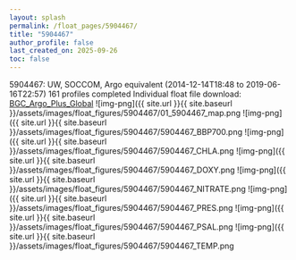 ```yaml
---
layout: splash
permalink: /float_pages/5904467/
title: "5904467"
author_profile: false
last_created_on: 2025-09-26
toc: false
---
```

 
5904467: UW, SOCCOM, Argo equivalent (2014-12-14T18:48 to 2019-06-16T22:57)
161 profiles completed
Individual float file download: [BGC_Argo_Plus_Global](https://ftp.soest.hawaii.edu/bgc_argo_plus/Individual_Floats/outliers_removed/5904467_Sprof_processed.nc)
![img-png]({{ site.url }}{{ site.baseurl }}/assets/images/float_figures/5904467/01_5904467_map.png
![img-png]({{ site.url }}{{ site.baseurl }}/assets/images/float_figures/5904467/5904467_BBP700.png
![img-png]({{ site.url }}{{ site.baseurl }}/assets/images/float_figures/5904467/5904467_CHLA.png
![img-png]({{ site.url }}{{ site.baseurl }}/assets/images/float_figures/5904467/5904467_DOXY.png
![img-png]({{ site.url }}{{ site.baseurl }}/assets/images/float_figures/5904467/5904467_NITRATE.png
![img-png]({{ site.url }}{{ site.baseurl }}/assets/images/float_figures/5904467/5904467_PRES.png
![img-png]({{ site.url }}{{ site.baseurl }}/assets/images/float_figures/5904467/5904467_PSAL.png
![img-png]({{ site.url }}{{ site.baseurl }}/assets/images/float_figures/5904467/5904467_TEMP.png
